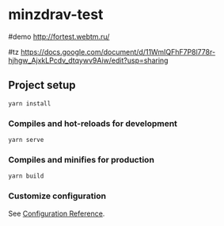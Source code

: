 # minzdrav-test

#demo
http://fortest.webtm.ru/

#tz 
https://docs.google.com/document/d/11WmIQFhF7P8l778r-hjhgw_AjxkLPcdv_dtqywv9Aiw/edit?usp=sharing

## Project setup
```
yarn install
```

### Compiles and hot-reloads for development
```
yarn serve
```

### Compiles and minifies for production
```
yarn build
```

### Customize configuration
See [Configuration Reference](https://cli.vuejs.org/config/).
